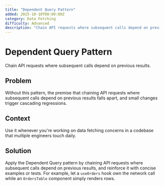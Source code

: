 ```yaml
---
title: "Dependent Query Pattern"
added: 2025-10-10T00:00:00Z
category: Data Fetching
difficulty: Advanced
description: "Chain API requests where subsequent calls depend on previous results."
---
```

# Dependent Query Pattern

Chain API requests where subsequent calls depend on previous results.

## Problem

Without this pattern, the premise that chaining API requests where subsequent calls depend on previous results falls apart, and small changes trigger cascading regressions.

## Context

Use it whenever you're working on data fetching concerns in a codebase that multiple engineers touch daily.

## Solution

Apply the Dependent Query pattern by chaining API requests where subsequent calls depend on previous results, and reinforce it with concise examples or tests. For example, let a `useOrders` hook own the network call while an `OrdersTable` component simply renders rows.
